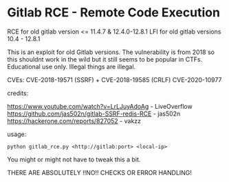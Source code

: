 # Gitlab RCE - Remote Code Execution
RCE for old gitlab version &lt;= 11.4.7 & 12.4.0-12.8.1
LFI for old gitlab versions 10.4 - 12.8.1

This is an exploit for old Gitlab versions. The vulnerability is from 2018 so this shouldnt work in the wild but it still seems to be popular in CTFs. 
Educational use only. Illegal things are illegal.

CVEs: CVE-2018-19571 (SSRF) + CVE-2018-19585 (CRLF)
CVE-2020-10977

credits: 

  https://www.youtube.com/watch?v=LrLJuyAdoAg - LiveOverflow  
  https://github.com/jas502n/gitlab-SSRF-redis-RCE - jas502n
  https://hackerone.com/reports/827052 - vakzz
  
usage:

  `python gitlab_rce.py <http://gitlab:port> <local-ip>`
  
  You might or might not have to tweak this a bit.

THERE ARE ABSOLUTELY !!NO!! CHECKS OR ERROR HANDLING! 
